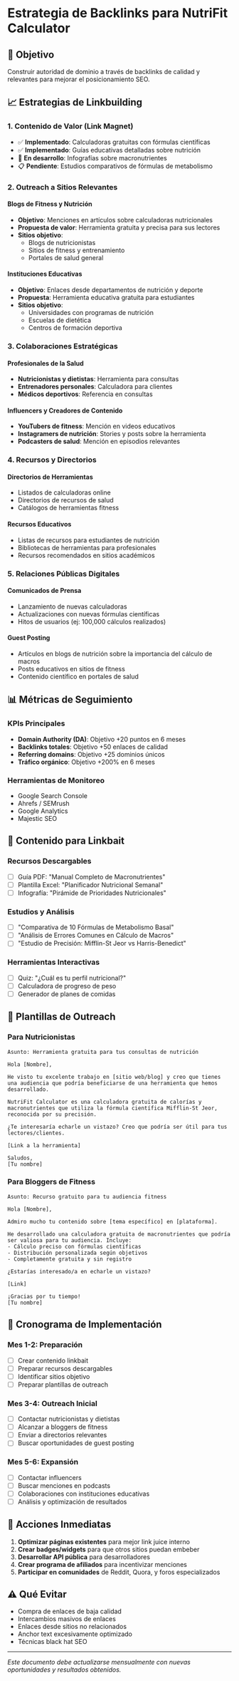 # Estrategia de Backlinks para NutriFit Calculator

## 🎯 Objetivo

Construir autoridad de dominio a través de backlinks de calidad y relevantes para mejorar el posicionamiento SEO.

## 📈 Estrategias de Linkbuilding

### 1. Contenido de Valor (Link Magnet)

- ✅ **Implementado**: Calculadoras gratuitas con fórmulas científicas
- ✅ **Implementado**: Guías educativas detalladas sobre nutrición
- 🔄 **En desarrollo**: Infografías sobre macronutrientes
- 📋 **Pendiente**: Estudios comparativos de fórmulas de metabolismo

### 2. Outreach a Sitios Relevantes

#### Blogs de Fitness y Nutrición

- **Objetivo**: Menciones en artículos sobre calculadoras nutricionales
- **Propuesta de valor**: Herramienta gratuita y precisa para sus lectores
- **Sitios objetivo**:
  - Blogs de nutricionistas
  - Sitios de fitness y entrenamiento
  - Portales de salud general

#### Instituciones Educativas

- **Objetivo**: Enlaces desde departamentos de nutrición y deporte
- **Propuesta**: Herramienta educativa gratuita para estudiantes
- **Sitios objetivo**:
  - Universidades con programas de nutrición
  - Escuelas de dietética
  - Centros de formación deportiva

### 3. Colaboraciones Estratégicas

#### Profesionales de la Salud

- **Nutricionistas y dietistas**: Herramienta para consultas
- **Entrenadores personales**: Calculadora para clientes
- **Médicos deportivos**: Referencia en consultas

#### Influencers y Creadores de Contenido

- **YouTubers de fitness**: Mención en videos educativos
- **Instagramers de nutrición**: Stories y posts sobre la herramienta
- **Podcasters de salud**: Mención en episodios relevantes

### 4. Recursos y Directorios

#### Directorios de Herramientas

- Listados de calculadoras online
- Directorios de recursos de salud
- Catálogos de herramientas fitness

#### Recursos Educativos

- Listas de recursos para estudiantes de nutrición
- Bibliotecas de herramientas para profesionales
- Recursos recomendados en sitios académicos

### 5. Relaciones Públicas Digitales

#### Comunicados de Prensa

- Lanzamiento de nuevas calculadoras
- Actualizaciones con nuevas fórmulas científicas
- Hitos de usuarios (ej: 100,000 cálculos realizados)

#### Guest Posting

- Artículos en blogs de nutrición sobre la importancia del cálculo de macros
- Posts educativos en sitios de fitness
- Contenido científico en portales de salud

## 📊 Métricas de Seguimiento

### KPIs Principales

- **Domain Authority (DA)**: Objetivo +20 puntos en 6 meses
- **Backlinks totales**: Objetivo +50 enlaces de calidad
- **Referring domains**: Objetivo +25 dominios únicos
- **Tráfico orgánico**: Objetivo +200% en 6 meses

### Herramientas de Monitoreo

- Google Search Console
- Ahrefs / SEMrush
- Google Analytics
- Majestic SEO

## 🎨 Contenido para Linkbait

### Recursos Descargables

- [ ] Guía PDF: "Manual Completo de Macronutrientes"
- [ ] Plantilla Excel: "Planificador Nutricional Semanal"
- [ ] Infografía: "Pirámide de Prioridades Nutricionales"

### Estudios y Análisis

- [ ] "Comparativa de 10 Fórmulas de Metabolismo Basal"
- [ ] "Análisis de Errores Comunes en Cálculo de Macros"
- [ ] "Estudio de Precisión: Mifflin-St Jeor vs Harris-Benedict"

### Herramientas Interactivas

- [ ] Quiz: "¿Cuál es tu perfil nutricional?"
- [ ] Calculadora de progreso de peso
- [ ] Generador de planes de comidas

## 🤝 Plantillas de Outreach

### Para Nutricionistas

```
Asunto: Herramienta gratuita para tus consultas de nutrición

Hola [Nombre],

He visto tu excelente trabajo en [sitio web/blog] y creo que tienes una audiencia que podría beneficiarse de una herramienta que hemos desarrollado.

NutriFit Calculator es una calculadora gratuita de calorías y macronutrientes que utiliza la fórmula científica Mifflin-St Jeor, reconocida por su precisión.

¿Te interesaría echarle un vistazo? Creo que podría ser útil para tus lectores/clientes.

[Link a la herramienta]

Saludos,
[Tu nombre]
```

### Para Bloggers de Fitness

```
Asunto: Recurso gratuito para tu audiencia fitness

Hola [Nombre],

Admiro mucho tu contenido sobre [tema específico] en [plataforma].

He desarrollado una calculadora gratuita de macronutrientes que podría ser valiosa para tu audiencia. Incluye:
- Cálculo preciso con fórmulas científicas
- Distribución personalizada según objetivos
- Completamente gratuita y sin registro

¿Estarías interesado/a en echarle un vistazo?

[Link]

¡Gracias por tu tiempo!
[Tu nombre]
```

## 📅 Cronograma de Implementación

### Mes 1-2: Preparación

- [ ] Crear contenido linkbait
- [ ] Preparar recursos descargables
- [ ] Identificar sitios objetivo
- [ ] Preparar plantillas de outreach

### Mes 3-4: Outreach Inicial

- [ ] Contactar nutricionistas y dietistas
- [ ] Alcanzar a bloggers de fitness
- [ ] Enviar a directorios relevantes
- [ ] Buscar oportunidades de guest posting

### Mes 5-6: Expansión

- [ ] Contactar influencers
- [ ] Buscar menciones en podcasts
- [ ] Colaboraciones con instituciones educativas
- [ ] Análisis y optimización de resultados

## 🚀 Acciones Inmediatas

1. **Optimizar páginas existentes** para mejor link juice interno
2. **Crear badges/widgets** para que otros sitios puedan embeber
3. **Desarrollar API pública** para desarrolladores
4. **Crear programa de afiliados** para incentivizar menciones
5. **Participar en comunidades** de Reddit, Quora, y foros especializados

## ⚠️ Qué Evitar

- Compra de enlaces de baja calidad
- Intercambios masivos de enlaces
- Enlaces desde sitios no relacionados
- Anchor text excesivamente optimizado
- Técnicas black hat SEO

---

_Este documento debe actualizarse mensualmente con nuevas oportunidades y resultados obtenidos._

